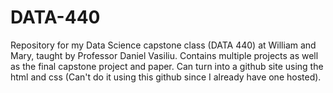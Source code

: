 # DATA-440
Repository for my Data Science capstone class (DATA 440) at William and Mary, taught by Professor Daniel Vasiliu. Contains multiple projects as well as the final capstone project and paper. Can turn into a github site using the html and css (Can't do it using this github since I already have one hosted). 
